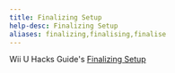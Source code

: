 ```yaml
---
title: Finalizing Setup
help-desc: Finalizing Setup
aliases: finalizing,finalising,finalise
---
```


Wii U Hacks Guide's [Finalizing Setup](https://wiiu.hacks.guide/#/tiramisu/finalizing-setup)
